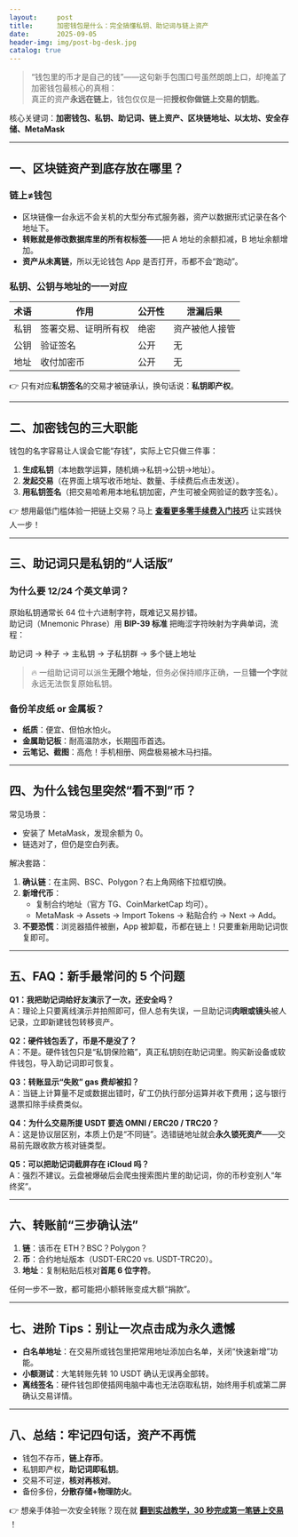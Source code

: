 ```yaml
---
layout:     post
title:      加密钱包是什么：完全搞懂私钥、助记词与链上资产
date:       2025-09-05
header-img: img/post-bg-desk.jpg
catalog: true
---
```


> “钱包里的币才是自己的钱”——这句新手包围口号虽然朗朗上口，却掩盖了加密钱包最核心的真相：  
真正的资产**永远在链上**，钱包仅仅是一把**授权你做链上交易的钥匙**。

核心关键词：**加密钱包、私钥、助记词、链上资产、区块链地址、以太坊、安全存储、MetaMask**

---

## 一、区块链资产到底存放在哪里？

### 链上≠钱包
- 区块链像一台永远不会关机的大型分布式服务器，资产以数据形式记录在各个地址下。  
- **转账就是修改数据库里的所有权标签**——把 A 地址的余额扣减，B 地址余额增加。  
- **资产从未离链**，所以无论钱包 App 是否打开，币都不会“跑动”。

### 私钥、公钥与地址的一一对应
| 术语 | 作用 | 公开性 | 泄漏后果 |
|---|---|---|---|
| 私钥 | 签署交易、证明所有权 | 绝密 | 资产被他人接管 |
| 公钥 | 验证签名 | 公开 | 无 |
| 地址 | 收付加密币 | 公开 | 无 |

👉 只有对应**私钥签名**的交易才被链承认，换句话说：**私钥即产权**。

---

## 二、加密钱包的三大职能

钱包的名字容易让人误会它能“存钱”，实际上它只做三件事：

1. **生成私钥**（本地数学运算，随机熵→私钥→公钥→地址）。
2. **发起交易**（在界面上填写收币地址、数量、手续费后点击发送）。
3. **用私钥签名**（把交易哈希用本地私钥加密，产生可被全网验证的数字签名）。

👉 想用最低门槛体验一把链上交易？马上 [**查看更多零手续费入门技巧**](https://okxdog.com/) 让实践快人一步！

---

## 三、助记词只是私钥的“人话版”

### 为什么要 12/24 个英文单词？
原始私钥通常长 64 位十六进制字符，既难记又易抄错。  
助记词（Mnemonic Phrase）用 **BIP-39 标准** 把晦涩字符映射为字典单词，流程：

助记词 → 种子 → 主私钥 → 子私钥群 → 多个链上地址

> 🔥 一组助记词可以派生**无限个地址**，但务必保持顺序正确，一旦**错一个字**就永远无法恢复原始私钥。

### 备份羊皮纸 or 金属板？
- **纸质**：便宜、但怕水怕火。  
- **金属助记板**：耐高温防水，长期囤币首选。  
- **云笔记、截图**：高危！手机相册、网盘极易被木马扫描。

---

## 四、为什么钱包里突然“看不到”币？

常见场景：
- 安装了 MetaMask，发现余额为 0。  
- 链选对了，但仍是空白列表。

解决套路：

1. **确认链**：在主网、BSC、Polygon？右上角网络下拉框切换。  
2. **新增代币**：  
   - 复制合约地址（官方 TG、CoinMarketCap 均可）。  
   - MetaMask → Assets → Import Tokens → 粘贴合约 → Next → Add。  
3. **不要恐慌**：浏览器插件被删，App 被卸载，币都在链上！只要重新用助记词恢复即可。

---

## 五、FAQ：新手最常问的 5 个问题

**Q1：我把助记词给好友演示了一次，还安全吗？**  
A：理论上只要离线演示并拍照即可，但人总有失误，一旦助记词**肉眼或镜头**被人记录，立即新建钱包转移资产。

**Q2：硬件钱包丢了，币是不是没了？**  
A：不是。硬件钱包只是“私钥保险箱”，真正私钥刻在助记词里。购买新设备或软件钱包，导入助记词即可恢复。

**Q3：转账显示“失败” gas 费却被扣？**  
A：当链上计算量不足或数据出错时，矿工仍执行部分运算并收下费用；这与银行退票扣除手续费类似。

**Q4：为什么交易所提 USDT 要选 OMNI / ERC20 / TRC20？**  
A：这是协议层区别，本质上仍是“不同链”。选错链地址就会**永久锁死资产**——交易前先跟收款方核对链类型。

**Q5：可以把助记词截屏存在 iCloud 吗？**  
A：强烈不建议。云盘被爆破后会爬虫搜索图片里的助记词，你的币秒变别人“年终奖”。

---

## 六、转账前“三步确认法”

1. **链**：该币在 ETH？BSC？Polygon？  
2. **币**：合约地址版本（USDT-ERC20 vs. USDT-TRC20）。  
3. **地址**：复制粘贴后核对**首尾 6 位字符**。

任何一步不一致，都可能把小额转账变成大额“捐款”。

---

## 七、进阶 Tips：别让一次点击成为永久遗憾

- **白名单地址**：在交易所或钱包里把常用地址添加白名单，关闭“快速新增”功能。  
- **小额测试**：大笔转账先转 10 USDT 确认无误再全部转。  
- **离线签名**：硬件钱包即使插网电脑中毒也无法窃取私钥，始终用手机或第二屏确认交易详情。

---

## 八、总结：牢记四句话，资产不再慌

- 钱包不存币，**链上存币**。  
- 私钥即产权，**助记词即私钥**。  
- 交易不可逆，**核对再核对**。  
- 备份多份，**分散存储+物理防火**。

👉 想亲手体验一次安全转账？现在就 [**翻到实战教学，30 秒完成第一笔链上交易**](https://okxdog.com/) ！